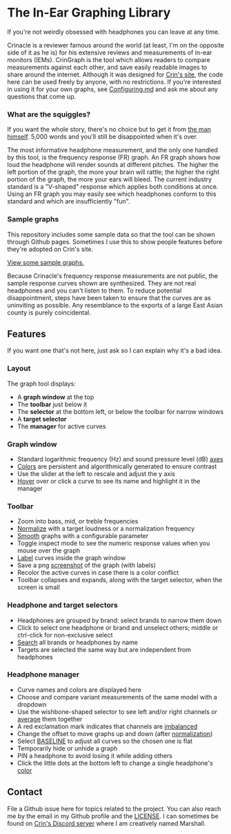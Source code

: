 # The In-Ear Graphing Library

If you're not weirdly obsessed with headphones you can leave at any time.

Crinacle is a reviewer famous around the world (at least, I'm on the
opposite side of it as he is) for his extensive reviews and measurements
of in-ear monitors (IEMs). CrinGraph is the tool which allows readers to
compare measurements against each other, and save easily readable images
to share around the internet. Although it was designed for
[Crin's site](https://crinacle.com/graphs/graphtool/),
the code here can be used freely by anyone, with no restrictions.
If you're interested in using it for your own graphs, see
[Configuring.md](Configuring.md) and ask me about any questions that
come up.

### What are the squiggles?

If you want the whole story, there's no choice but to get it from
[the man himself](https://crinacle.com/2020/04/08/graphs-101-how-to-read-headphone-measurements/).
5,000 words and you'll still be disappointed when it's over.

The most informative headphone measurement, and the only one handled by
this tool, is the frequency response (FR) graph. An FR graph shows how
loud the headphone will render sounds at different pitches. The higher
the left portion of the graph, the more your brain will rattle; the
higher the right portion of the graph, the more your ears will bleed.
The current industry standard is a "V-shaped" response which applies
both conditions at once. Using an FR graph you may easily see which
headphones conform to this standard and which are insufficiently "fun".

### Sample graphs

This repository includes some sample data so that the tool can be shown
through Github pages. Sometimes I use this to show people features
before they're adopted on Crin's site.

[View some sample graphs.](https://mlochbaum.github.io/CrinGraph/graph.html)

Because Crinacle's frequency response measurements are not public, the
sample response curves shown are synthesized. They are not real
headphones and you can't listen to them. To reduce potential
disappointment, steps have been taken to ensure that the curves are as
uninviting as possible. Any resemblance to the exports of a large East
Asian county is purely coincidental.

## Features

If you want one that's not here, just ask so I can explain why it's a
bad idea.

### Layout

The graph tool displays:
* A **graph window** at the top
* The **toolbar** just below it
* The **selector** at the bottom left, or below the toolbar for narrow windows
* A **target selector**
* The **manager** for active curves

### Graph window

* Standard logarithmic frequency (Hz) and sound pressure level (dB) [axes](Documentation.md#axes)
* [Colors](Documentation.md#colors) are persistent and algorithmically generated to ensure contrast
* Use the slider at the left to rescale and adjust the y axis
* [Hover](Documentation.md#highlight-on-mouseover) over or click a curve to see its name and highlight it in the manager

### Toolbar

* Zoom into bass, mid, or treble frequencies
* [Normalize](Documentation.md#normalization) with a target loudness or a normalization frequency
* [Smooth](Documentation.md#smoothing) graphs with a configurable parameter
* Toggle inspect mode to see the numeric response values when you mouse over the graph
* [Label](Documentation.md#labelling) curves inside the graph window
* Save a png [screenshot](Documentation.md#screenshot) of the graph (with labels)
* Recolor the active curves in case there is a color conflict
* Toolbar collapses and expands, along with the target selector, when the screen is small

### Headphone and target selectors

* Headphones are grouped by brand: select brands to narrow them down
* Click to select one headphone or brand and unselect others; middle or ctrl-click for non-exclusive select
* [Search](Documentation.md#searching) all brands or headphones by name
* Targets are selected the same way but are independent from headphones

### Headphone manager

* Curve names and colors are displayed here
* Choose and compare variant measurements of the same model with a dropdown
* Use the wishbone-shaped selector to see left and/or right channels or [average](Documentation.md#averaging) them together
* A red exclamation mark indicates that channels are [imbalanced](Documentation.md#channel-imbalance-marker)
* Change the offset to move graphs up and down (after [normalization](Documentation.md#normalization))
* Select [BASELINE](Documentation.md#baseline) to adjust all curves so the chosen one is flat
* Temporarily hide or unhide a graph
* PIN a headphone to avoid losing it while adding others
* Click the little dots at the bottom left to change a single headphone's [color](Documentation.md#colors)

## Contact

File a Github issue here for topics related to the project. You can also
reach me by the email in my Github profile and the [LICENSE](LICENSE).
I can sometimes be found on
[Crin's Discord server](https://discord.gg/CtTqcCb) where I am
creatively named Marshall.
